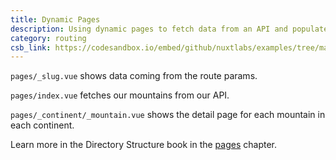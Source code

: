```yaml
---
title: Dynamic Pages
description: Using dynamic pages to fetch data from an API and populate those pages
category: routing
csb_link: https://codesandbox.io/embed/github/nuxtlabs/examples/tree/master/routing/dynamic-pages?fontsize=14&hidenavigation=1&module=%2Fpages%2F_continent%2F_mountain.vue&theme=dark&view=editor
---
```


<example-intro></example-intro>

`pages/_slug.vue` shows data coming from the route params.

`pages/index.vue` fetches our mountains from our API.

`pages/_continent/_mountain.vue` shows the detail page for each mountain in each continent.

<base-alert type="next">

Learn more in the Directory Structure book in the [pages](/docs/directory-structure/pages) chapter.

</base-alert>

<code-sandbox :src="csb_link"></code-sandbox>
